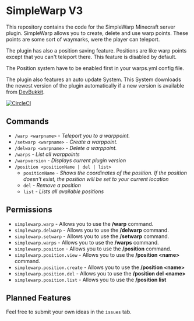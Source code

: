 # SimpleWarp V3

This repository contains the code for the SimpleWarp Minecraft server plugin. SimpleWarp allows you to create, delete and use 
warp points. These points are some sort of waymarks, were the player can teleport.

The plugin has also a position saving feature. Positions are like warp points except that you can't teleport there.
This feature is disabled by default.

The Position system have to be enabled first in your warps.yml config file.

The plugin also features an auto update System. This System downloads the newest version of the plugin automatically if a new version is available from [DevBukkit](http://bukkit.asmax.me).

[![CircleCI](https://circleci.com/gh/asmax15/SimpleWarpV3/tree/main.svg?style=shield)](https://circleci.com/gh/asmax15/SimpleWarpV3/tree/main)
## Commands

* `/warp <warpname>` - *Teleport you to a warppoint.*
* `/setwarp <warpname>` - *Create a warppoint.*
* `/delwarp <warpname>` - *Delete a warppoint.*
* `/warps` - *List all warppoints*
* `/warpversion` - *Displays current plugin version*
* `/position <positionName | del | list>`
  * `positionName` - *Shows the coordinates of the position. If the position doesn't exist, the position will be set to your current location*
  * `del` - *Remove a position*
  * `list` - *Lists all available positions*

## Permissions

* `simplewarp.warp` - Allows you to use the **/warp** command.
* `simplewarp.delwarp` - Allows you to use the **/delwarp** command.
* `simplewarp.setwarp` - Allows you to use the **/setwarp** command.
* `simplewarp.warps` - Allows you to use the **/warps** command.
* `simplewarp.position` - Allows you to use the **/position** command.
* `simplewarp.position.view` - Allows you to use the **/position \<name>** command.
* `simplewarp.position.create` - Allows you to use the **/position \<name>**
* `simplewarp.position.del` - Allows you to use the **/position del \<name>**
* `simplewarp.position.list` - Allows you to use the **/position list**

## Planned Features

Feel free to submit your own ideas in the `issues` tab.

